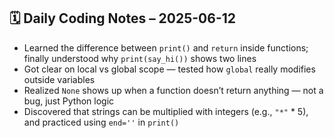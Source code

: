 ## 🗓️ Daily Coding Notes – 2025-06-12

- Learned the difference between `print()` and `return` inside functions; finally understood why `print(say_hi())` shows two lines
- Got clear on local vs global scope — tested how `global` really modifies outside variables
- Realized `None` shows up when a function doesn’t return anything — not a bug, just Python logic
- Discovered that strings can be multiplied with integers (e.g., `"*"` * 5), and practiced using `end=''` in `print()`